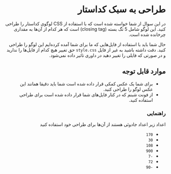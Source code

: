 <div dir="rtl">

# طراحی به سبک کداستار

در این سوال از شما خواسته شده است که با استفاده از CSS لوگوی کداستار را طراحی کنید. این لوگو شامل 5 تگ بسته (closing tag) است که هر کدام از آن‌ها به مقداری چرخانده شده است.

حال شما باید با استفاده از فایل‌هایی که ما برای شما آمده کرده‌ایم این لوگو را طراحی کنید. دقت داشته باشید به غیر از فایل `style.css` حق تغییر هیچ کدام از فایل‌ها را ندارید و در صورتی که فایلی را تغییر دهید در داوری تاثیر داده نمی‌شود.

## موارد قابل توجه

- برای شما یک عکس کمکی قرار داده شده است شما باید دقیقا همانند این عکس لوگو را طراحی کنید.
- از فونت شبنم که در کنار فایل‌های شما قرار داده شده است برای طراحی استفاده کنید.

### راهنمایی

اعداد زیر اعداد جادوئی هستند از آن‌ها برای طراحی خود استفاده کنید

- `170`
- `30`
- `108`
- `900`
- `-7`
- `72`
- `-90`


</div>